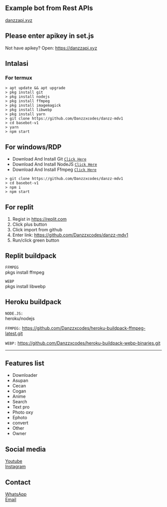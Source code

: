 ## Example bot from Rest APIs
<a href="https://danzzapi.xyz">danzzapi.xyz</a>

## Please enter apikey in set.js
Not have apikey? Open: https://danzzapi.xyz

## Intalasi
### For termux

```
> apt update && apt upgrade
> pkg install git
> pkg install nodejs
> pkg install ffmpeg
> pkg install imagemagick
> pkg install libwebp
> pkg install yarn
> git clone https://github.com/Danzzxcodes/danzz-mdv1
> cd basebot-v1
> yarn
> npm start
```

## For windows/RDP

* Download And Install Git [`Click Here`](https://git-scm.com/downloads)
* Download And Install NodeJS [`Click Here`](https://nodejs.org/en/download)
* Download And Install Ffmpeg [`Click Here`](https://ffmpeg.org/download.html)

```
> git clone https://github.com/Danzzxcodes/danzz-mdv1
> cd basebot-v1
> npm i
> npm start
```

## For replit
1. Regist in https://replit.com
2. Click plus button
3. Click import from github
4. Enter link: https://github.com/Danzzxcodes/danzz-mdv1
5. Run/click green button

## Replit buildpack
```FFMPEG```<br>
pkgs install ffmpeg

```WEBP```<br>
pkgs install libwebp

## Heroku buildpack
```NODE.JS:```<br>
heroku/nodejs

```FFMPEG:```
https://github.com/Danzzxcodes/heroku-buildpack-ffmpeg-latest.git

```WEBP:```
https://github.com/Danzzxcodes/heroku-buildpack-webp-binaries.git

---------

## Features list
* Downloader
* Asupan
* Cecan
* Cogan
* Anime
* Search
* Text pro
* Photo oxy
* Ephoto
* convert
* Other
* Owner

## Social media
<a href="https://youtube.com/DanzzCoding">Youtube</a><br>
<a href="https://instagram.com/ramdani_real01">Instagram</a><br>

## Contact
<a href="https://wa.me/6289512545999">WhatsApp</a><br>
<a href="mailto:danzzcoding@gmail.com">Email</a>
